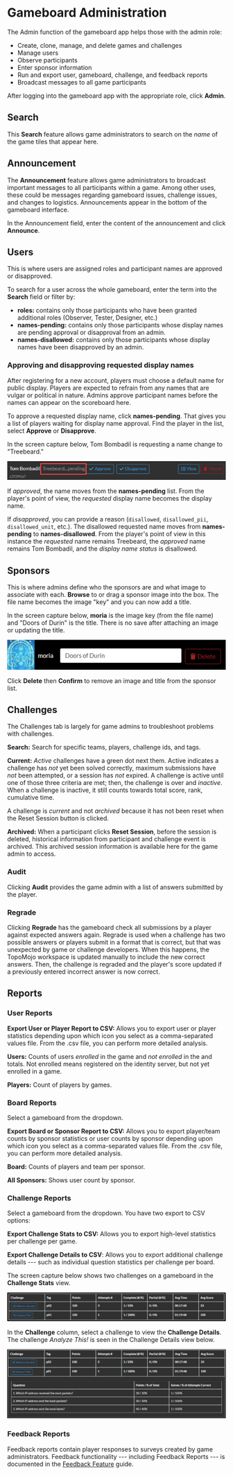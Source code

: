 # Gameboard Administration

The Admin function of the gameboard app helps those with the admin role:

- Create, clone, manage, and delete games and challenges
- Manage users
- Observe participants
- Enter sponsor information
- Run and export user, gameboard, challenge, and feedback reports
- Broadcast messages to all game participants

After logging into the gameboard app with the appropriate role, click **Admin**.

## Search

This **Search** feature allows game administrators to search on the *name* of the game tiles that appear here.

## Announcement

The **Announcement** feature allows game administrators to broadcast important messages to all participants within a game. Among other uses, these could be messages regarding gameboard issues, challenge issues, and changes to logistics. Announcements appear in the bottom of the gameboard  interface. 

<!--Need to confirm where the announcements appear to the participants.-->

In the Announcement field, enter the content of the announcement and click **Announce**.

## Users

This is where users are assigned roles and participant names are approved or disapproved.

To search for a user across the whole gameboard, enter the term into the **Search** field or filter by:

- **roles:** contains only those participants who have been granted additional roles (Observer, Tester, Designer, etc.)
- **names-pending:** contains only those participants whose display names are pending approval or disapproval from an admin.
- **names-disallowed:** contains only those participants whose display names have been disapproved by an admin.

### Approving and disapproving requested display names

After registering for a new account, players must choose a default name for public display. Players are expected to refrain from any names that are vulgar or political in nature. Admins approve participant names before the names can appear on the scoreboard here. 

To approve a requested display name, click **names-pending**. That gives you a list of players waiting for display name approval. Find the player in the list, select **Approve** or **Disapprove**.

In the screen capture below, Tom Bombadil is requesting a name change to "Treebeard."

![gb-admin-pending](img/gb-admin-pending.png)

If *approved*, the name moves from the **names-pending** list. From the player's point of view, the *requested* display name becomes the display name.

If *disapproved*, you can provide a reason (`disallowed`, `disallowed_pii`, `disallowed_unit`, etc.). The disallowed requested name moves from **names-pending** to **names-disallowed**. From the player's point of view in this instance the *requested* name remains Treebeard, the *approved* name remains Tom Bombadil, and the *display name status* is disallowed. 

## Sponsors

This is where admins define who the sponsors are and what image to associate with each. **Browse** to or drag a sponsor image into the box. The file name becomes the image "key" and you can now add a title.

In the screen capture below, **moria** is the image key (from the file name) and "Doors of Durin" is the title. There is no save after attaching an image or updating the title.

![moria](img/gb-admin-moria.png)

Click **Delete** then **Confirm** to remove an image and title from the sponsor list.

## Challenges

The Challenges tab is largely for game admins to troubleshoot problems with challenges.

**Search:** Search for specific teams, players,  challenge ids, and tags.

**Current:** *Active* challenges have a green dot next them. Active indicates a challenge has *not* yet been solved correctly, maximum submissions have *not* been attempted, or a session has *not* expired. A challenge is active until one of those three criteria are met; then, the challenge is over and *inactive*. When a challenge is inactive, it still counts towards total score, rank, cumulative time.

A challenge is *current* and not *archived* because it has not been reset when the Reset Session button is clicked. 

**Archived:** When a participant clicks **Reset Session**, before the session is deleted, historical information from participant and challenge event is archived. This archived session information is available here for the game admin to access.

### Audit

Clicking **Audit** provides the game admin with a list of answers submitted by the player.

### Regrade

Clicking **Regrade** has the gameboard check all submissions by a player against expected answers again. Regrade is used when a challenge has two possible answers or players submit in a format that is correct, but that was unexpected by game or challenge developers. When this happens, the TopoMojo workspace is updated manually to include the new correct answers. Then, the challenge is regraded and the player's score updated if a previously entered incorrect answer is now correct.

## Reports

### User Reports

**Export User or Player Report to CSV:** Allows you to export user or player statistics depending upon which icon you select as a comma-separated values file. From the .csv file, you can perform more detailed analysis.

**Users:** Counts of users *enrolled* in the game and *not enrolled* in the and totals. Not enrolled means registered on the identity server, but not yet enrolled in a game.

**Players:** Count of players by games.

### Board Reports

Select a gameboard from the dropdown. 

**Export Board or Sponsor Report to CSV:** Allows you to export player/team counts by sponsor statistics or user counts by sponsor depending upon which icon you select as a comma-separated values file. From the .csv file, you can perform more detailed analysis.

**Board:** Counts of players and team per sponsor. 

**All Sponsors:** Shows user count by sponsor.

### Challenge Reports

Select a gameboard from the dropdown. You have two export to CSV options:

**Export Challenge Stats to CSV:** Allows you to export high-level statistics per challenge per game.

**Export Challenge Details to CSV**: Allows you to export additional challenge details --- such as individual question statistics per challenge per board.

The screen capture below shows two challenges on a gameboard in the **Challenge Stats** view.

![gb-admin-challenge-stats](img/gb-admin-challenge-stats.png)

 In the **Challenge** column, select a challenge to view the **Challenge Details**. The challenge *Analyze This!* is seen in the Challenge Details view below.

![gb-admin-challenge-details](img/gb-admin-challenge-details.png)

### Feedback Reports

Feedback reports contain player responses to surveys created by game administrators. Feedback functionality --- including Feedback Reports --- is documented in the [Feedback Feature](\gb-feedback-form.md) guide.
